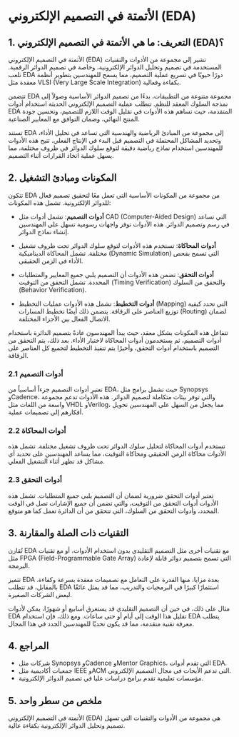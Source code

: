 # الأتمتة في التصميم الإلكتروني (EDA)

## 1. التعريف: ما هي **الأتمتة في التصميم الإلكتروني (EDA)**؟
الأتمتة في التصميم الإلكتروني (EDA) تشير إلى مجموعة من الأدوات والتقنيات المستخدمة في تصميم وتحليل الدوائر الإلكترونية، وخاصة في تصميم الدوائر الرقمية. تلعب EDA دورًا حيويًا في تسريع عملية التصميم، مما يسمح للمهندسين بتطوير أنظمة معقدة مثل VLSI (Very Large Scale Integration) بكفاءة وفعالية. 

تتضمن EDA مجموعة متنوعة من التطبيقات، بدءًا من تصميم الدوائر الأساسية وصولاً إلى نمذجة السلوك المعقد للنظم. تتطلب عملية التصميم الإلكتروني الحديثة استخدام أدوات EDA المتقدمة، حيث تساهم هذه الأدوات في تقليل الوقت اللازم للتصميم، وتحسين جودة المنتج النهائي، وضمان التوافق مع المعايير الصناعية.

تستند EDA إلى مجموعة من المبادئ الرياضية والهندسية التي تساعد في تحليل الأداء، وتحديد المشاكل المحتملة في التصميم قبل البدء في الإنتاج الفعلي. تتيح هذه الأدوات للمهندسين استخدام نماذج رياضية دقيقة لتوقع سلوك الدوائر في ظروف مختلفة، مما يسهل عملية اتخاذ القرارات أثناء التصميم.

## 2. المكونات ومبادئ التشغيل
تتكون EDA من مجموعة من المكونات الأساسية التي تعمل معًا لتحقيق تصميم فعال للدوائر الإلكترونية. تشمل هذه المكونات:

- **أدوات التصميم**: تشمل أدوات مثل CAD (Computer-Aided Design) التي تساعد في رسم وتصميم الدوائر. هذه الأدوات توفر واجهات رسومية تسهل على المهندسين إنشاء نماذج الدوائر.

- **أدوات المحاكاة**: تستخدم هذه الأدوات لتوقع سلوك الدوائر تحت ظروف تشغيل مختلفة. تشمل المحاكاة الديناميكية (Dynamic Simulation) التي تسمح بفحص الأداء في الزمن الحقيقي.

- **أدوات التحقق**: تضمن هذه الأدوات أن التصميم يلبي جميع المعايير والمتطلبات المحددة. تشمل التحقق من التوقيت (Timing Verification) والتحقق من السلوك (Behavior Verification).

- **أدوات التخطيط**: تشمل هذه الأدوات عمليات التخطيط (Mapping) التي تحدد كيفية توزيع العناصر على الرقاقة. يتضمن ذلك أيضًا تخطيط المسارات (Routing) لضمان الاتصال الفعال بين الأجزاء المختلفة.

تتفاعل هذه المكونات بشكل معقد، حيث يبدأ المهندسون عادةً بتصميم الدائرة باستخدام أدوات التصميم، ثم يستخدمون أدوات المحاكاة لاختبار الأداء. بعد ذلك، يتم التحقق من التصميم باستخدام أدوات التحقق، وأخيرًا يتم تنفيذ التخطيط لتجميع كل العناصر على الرقاقة.

### 2.1 أدوات التصميم
تعتبر أدوات التصميم جزءاً أساسياً من EDA، حيث تشمل برامج مثل Synopsys وCadence، والتي توفر بيئات متكاملة لتصميم الدوائر. هذه الأدوات تدعم مجموعة واسعة من اللغات مثل VHDL وVerilog، مما يجعل من السهل على المهندسين تحويل أفكارهم إلى تصميمات عملية.

### 2.2 أدوات المحاكاة
تستخدم أدوات المحاكاة لتحليل سلوك الدوائر تحت ظروف تشغيل مختلفة. تشمل هذه الأدوات محاكاة الزمن الحقيقي ومحاكاة التوقيت، مما يساعد المهندسين على تحديد أي مشاكل قد تظهر أثناء التشغيل الفعلي.

### 2.3 أدوات التحقق
تعتبر أدوات التحقق ضرورية لضمان أن التصميم يلبي جميع المتطلبات. تشمل هذه الأدوات أدوات التحقق من التوقيت، والتي تضمن أن جميع الإشارات تصل في الوقت المحدد، وأدوات التحقق من السلوك، التي تتحقق من أن الدائرة تعمل كما هو متوقع.

## 3. التقنيات ذات الصلة والمقارنة
تُقارن EDA مع تقنيات أخرى مثل التصميم التقليدي بدون استخدام الأدوات، أو مع تقنيات مثل FPGA (Field-Programmable Gate Array) التي تسمح بتصميم دوائر قابلة لإعادة البرمجة. 

تتميز EDA بعدة مزايا، منها القدرة على التعامل مع تصميمات معقدة بسرعة وكفاءة. بالمقابل، قد تتطلب EDA استثمارًا كبيرًا في البرمجيات والتدريب، مما قد يمثل عائقًا لبعض الشركات الصغيرة.

مثال على ذلك، في حين أن التصميم التقليدي قد يستغرق أسابيع أو شهورًا، يمكن لأدوات EDA تقليل هذا الوقت إلى أيام أو حتى ساعات. ومع ذلك، فإن استخدام EDA يتطلب معرفة تقنية متقدمة، مما قد يكون تحديًا للمهندسين الجدد في هذا المجال.

## 4. المراجع
- شركات مثل Synopsys وCadence وMentor Graphics، التي تقدم أدوات EDA.
- جمعيات أكاديمية مثل IEEE وACM التي تدعم الأبحاث في مجال التصميم الإلكتروني.
- مؤسسات تعليمية تقدم برامج دراسات عليا في تصميم الدوائر الإلكترونية.

## 5. ملخص من سطر واحد
الأتمتة في التصميم الإلكتروني (EDA) هي مجموعة من الأدوات والتقنيات التي تسهل تصميم وتحليل الدوائر الإلكترونية بكفاءة عالية.